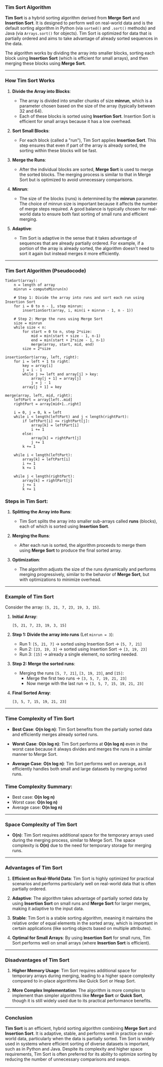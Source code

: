 ### **Tim Sort Algorithm**

**Tim Sort** is a hybrid sorting algorithm derived from **Merge Sort** and **Insertion Sort**. It is designed to perform well on real-world data and is the default sorting algorithm in Python (via `sorted()` and `.sort()` methods) and Java (via `Arrays.sort()` for objects). Tim Sort is optimized for data that is partially ordered and aims to take advantage of already sorted sequences in the data.

The algorithm works by dividing the array into smaller blocks, sorting each block using **Insertion Sort** (which is efficient for small arrays), and then merging these blocks using **Merge Sort**.

---

### **How Tim Sort Works**

1. **Divide the Array into Blocks**:
   - The array is divided into smaller chunks of size **minrun**, which is a parameter chosen based on the size of the array (typically between 32 and 64).
   - Each of these blocks is sorted using **Insertion Sort**. Insertion Sort is efficient for small arrays because it has a low overhead.

2. **Sort Small Blocks**:
   - For each block (called a "run"), Tim Sort applies **Insertion Sort**. This step ensures that even if part of the array is already sorted, the sorting within these blocks will be fast.

3. **Merge the Runs**:
   - After the individual blocks are sorted, **Merge Sort** is used to merge the sorted blocks. The merging process is similar to that in Merge Sort but is optimized to avoid unnecessary comparisons.

4. **Minrun**:
   - The size of the blocks (runs) is determined by the **minrun** parameter. The choice of minrun size is important because it affects the number of merge steps required. A good balance is typically chosen for real-world data to ensure both fast sorting of small runs and efficient merging.

5. **Adaptive**:
   - Tim Sort is adaptive in the sense that it takes advantage of sequences that are already partially ordered. For example, if a portion of the array is already sorted, the algorithm doesn't need to sort it again but instead merges it more efficiently.

---

### **Tim Sort Algorithm (Pseudocode)**

```text
TimSort(array):
    n = length of array
    minrun = computeMinrun(n)
    
    # Step 1: Divide the array into runs and sort each run using Insertion Sort
    for i = 0 to n - 1, step minrun:
        insertionSort(array, i, min(i + minrun - 1, n - 1))
    
    # Step 2: Merge the runs using Merge Sort
    size = minrun
    while size < n:
        for start = 0 to n, step 2*size:
            mid = min(start + size - 1, n-1)
            end = min(start + 2*size - 1, n-1)
            merge(array, start, mid, end)
        size = 2*size

insertionSort(array, left, right):
    for i = left + 1 to right:
        key = array[i]
        j = i - 1
        while j >= left and array[j] > key:
            array[j + 1] = array[j]
            j = j - 1
        array[j + 1] = key

merge(array, left, mid, right):
    leftPart = array[left..mid]
    rightPart = array[mid+1..right]
    
    i = 0, j = 0, k = left
    while i < length(leftPart) and j < length(rightPart):
        if leftPart[i] <= rightPart[j]:
            array[k] = leftPart[i]
            i += 1
        else:
            array[k] = rightPart[j]
            j += 1
        k += 1
    
    while i < length(leftPart):
        array[k] = leftPart[i]
        i += 1
        k += 1
    
    while j < length(rightPart):
        array[k] = rightPart[j]
        j += 1
        k += 1
```

### **Steps in Tim Sort**:

1. **Splitting the Array into Runs**:
   - Tim Sort splits the array into smaller sub-arrays called **runs** (blocks), each of which is sorted using **Insertion Sort**.

2. **Merging the Runs**:
   - After each run is sorted, the algorithm proceeds to merge them using **Merge Sort** to produce the final sorted array.

3. **Optimization**:
   - The algorithm adjusts the size of the runs dynamically and performs merging progressively, similar to the behavior of **Merge Sort**, but with optimizations to minimize overhead.

---

### **Example of Tim Sort**

Consider the array: `[5, 21, 7, 23, 19, 3, 15]`.

1. **Initial Array**:  
   ```
   [5, 21, 7, 23, 19, 3, 15]
   ```

2. **Step 1: Divide the array into runs** (Let `minrun = 3`):
   - Run 1: `[5, 21, 7]` → sorted using Insertion Sort → `[5, 7, 21]`
   - Run 2: `[23, 19, 3]` → sorted using Insertion Sort → `[3, 19, 23]`
   - Run 3: `[15]` → already a single element, no sorting needed.

3. **Step 2: Merge the sorted runs**:
   - Merging the runs `[5, 7, 21]`, `[3, 19, 23]`, and `[15]`:
     - Merge the first two runs → `[3, 5, 7, 19, 21, 23]`
     - Now merge with the last run → `[3, 5, 7, 15, 19, 21, 23]`

4. **Final Sorted Array**:  
   ```
   [3, 5, 7, 15, 19, 21, 23]
   ```

---

### **Time Complexity of Tim Sort**

- **Best Case**: **O(n log n)**: Tim Sort benefits from the partially sorted data and efficiently merges already sorted runs.
  
- **Worst Case**: **O(n log n)**: Tim Sort performs at **O(n log n)** even in the worst case because it always divides and merges the runs in a similar manner to Merge Sort.

- **Average Case**: **O(n log n)**: Tim Sort performs well on average, as it efficiently handles both small and large datasets by merging sorted runs.

### **Time Complexity Summary**:
   - Best case: **O(n log n)**
   - Worst case: **O(n log n)**
   - Average case: **O(n log n)**

---

### **Space Complexity of Tim Sort**

- **O(n)**: Tim Sort requires additional space for the temporary arrays used during the merging process, similar to Merge Sort. The space complexity is **O(n)** due to the need for temporary storage for merging runs.

---

### **Advantages of Tim Sort**

1. **Efficient on Real-World Data**: Tim Sort is highly optimized for practical scenarios and performs particularly well on real-world data that is often partially ordered.
   
2. **Adaptive**: The algorithm takes advantage of partially sorted data by using **Insertion Sort** on small runs and **Merge Sort** for larger merges, making it adaptive to the input data.

3. **Stable**: Tim Sort is a stable sorting algorithm, meaning it maintains the relative order of equal elements in the sorted array, which is important in certain applications (like sorting objects based on multiple attributes).

4. **Optimal for Small Arrays**: By using **Insertion Sort** for small runs, Tim Sort performs well on small arrays (where **Insertion Sort** is efficient).

---

### **Disadvantages of Tim Sort**

1. **Higher Memory Usage**: Tim Sort requires additional space for temporary arrays during merging, leading to a higher space complexity compared to in-place algorithms like Quick Sort or Heap Sort.

2. **More Complex Implementation**: The algorithm is more complex to implement than simpler algorithms like **Merge Sort** or **Quick Sort**, though it is still widely used due to its practical performance benefits.

---

### **Conclusion**

**Tim Sort** is an efficient, hybrid sorting algorithm combining **Merge Sort** and **Insertion Sort**. It is adaptive, stable, and performs well in practice on real-world data, particularly when the data is partially sorted. Tim Sort is widely used in systems where efficient sorting of diverse datasets is important, such as in Python and Java. Despite its complexity and higher space requirements, Tim Sort is often preferred for its ability to optimize sorting by reducing the number of unnecessary comparisons and swaps.
